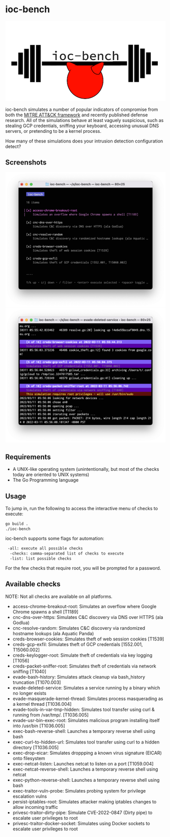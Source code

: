 # ioc-bench

![logo](./images/logo.png)

ioc-bench simulates a number of popular indicators of compromise from both the [MITRE ATT&CK framework](https://attack.mitre.org/) and recently published defense research. All of the simulations behave at least vaguely suspicious, such as stealing GCP credentials, sniffing your keyboard, accessing unusual DNS servers, or pretending to be a kernel process.

How many of these simulations does your intrusion detection configuration detect?

## Screenshots

![choices](./images/ioc-choices.png)
![running](./images/ioc-running.png)

## Requirements

* A UNIX-like operating system (unintentionally, but most of the checks today are oriented to UNIX systems)
* The Go Programming language

## Usage

To jump in, run the following to access the interactive menu of checks to execute:

```
go build .
./ioc-bench
````

ioc-bench supports some flags for automation:

```
 -all: execute all possible checks
  -checks: comma-separated list of checks to execute
  -list: list possible checks
```

For the few checks that require root, you will be prompted for a password.

## Available checks

NOTE: Not all checks are available on all platforms. 

* access-chrome-breakout-root: Simulates an overflow where Google Chrome spawns a shell [T1189]
* cnc-dns-over-https: Simulates C&C discovery via DNS over HTTPS (ala Godlua)
* cnc-resolve-random: Simulates C&C discovery via randomized hostname lookups (ala Aquatic Panda)
* creds-browser-cookies: Simulates theft of web session cookies [T1539]
* creds-gcp-exfil: Simulates theft of GCP credentials [1552.001, T15060.002]
* creds-keylogger-root: Simulate theft of credentials via key logging [T1056]
* creds-packet-sniffer-root: Simulates theft of credentials via network sniffing [T1040]
* evade-bash-history: Simulates attack cleanup via bash_history truncation [T1070.003]
* evade-deleted-service: Simulates a service running by a binary which no longer exists
* evade-masquerade-kernel-thread: Simulates process masquerading as a kernel thread [T1036.004]
* evade-tools-in-var-tmp-hidden: Simulates tool transfer using curl & running from /var/tmp/. [T1036.005]
* evade-usr-bin-exec-root: Simulates malicious program installing itself into /usr/bin [T1036.005]
* exec-bash-reverse-shell: Launches a temporary reverse shell using bash
* exec-curl-to-hidden-url: Simulates tool transfer using curl to a hidden directory [T1036.005]
* exec-drop-eicar: Simulates droppping a known virus signature (EICAR) onto filesystem
* exec-netcat-listen: Launches netcat to listen on a port [T1059.004]
* exec-netcat-reverse-shell: Launches a temporary reverse shell using netcat
* exec-python-reverse-shell: Launches a temporary reverse shell using bash
* exec-traitor-vuln-probe: Simulates probing system for privilege escalation vulns
* persist-iptables-root: Simulates attacker making iptables changes to allow incoming traffic
* privesc-traitor-dirty-pipe: Simulate CVE-2022-0847 (Dirty pipe) to escalate user privileges to root
* privesc-traitor-docker-socket: Simulates using Docker sockets to escalate user privileges to root
